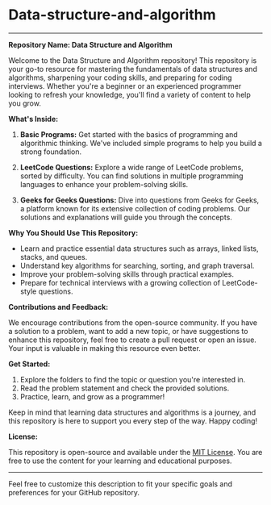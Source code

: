 # Data-structure-and-algorithm


---

**Repository Name: Data Structure and Algorithm**

Welcome to the Data Structure and Algorithm repository! This repository is your go-to resource for mastering the fundamentals of data structures and algorithms, sharpening your coding skills, and preparing for coding interviews. Whether you're a beginner or an experienced programmer looking to refresh your knowledge, you'll find a variety of content to help you grow.

**What's Inside:**

1. **Basic Programs:** Get started with the basics of programming and algorithmic thinking. We've included simple programs to help you build a strong foundation.

2. **LeetCode Questions:** Explore a wide range of LeetCode problems, sorted by difficulty. You can find solutions in multiple programming languages to enhance your problem-solving skills.

3. **Geeks for Geeks Questions:** Dive into questions from Geeks for Geeks, a platform known for its extensive collection of coding problems. Our solutions and explanations will guide you through the concepts.

**Why You Should Use This Repository:**

- Learn and practice essential data structures such as arrays, linked lists, stacks, and queues.
- Understand key algorithms for searching, sorting, and graph traversal.
- Improve your problem-solving skills through practical examples.
- Prepare for technical interviews with a growing collection of LeetCode-style questions.

**Contributions and Feedback:**

We encourage contributions from the open-source community. If you have a solution to a problem, want to add a new topic, or have suggestions to enhance this repository, feel free to create a pull request or open an issue. Your input is valuable in making this resource even better.

**Get Started:**

1. Explore the folders to find the topic or question you're interested in.
2. Read the problem statement and check the provided solutions.
3. Practice, learn, and grow as a programmer!

Keep in mind that learning data structures and algorithms is a journey, and this repository is here to support you every step of the way. Happy coding!

**License:**

This repository is open-source and available under the [MIT License](LICENSE). You are free to use the content for your learning and educational purposes.

---

Feel free to customize this description to fit your specific goals and preferences for your GitHub repository.
